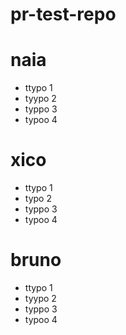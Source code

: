 # pr-test-repo

# naia
- ttypo 1
- tyypo 2
- typpo 3
- typoo 4

# xico
- ttypo 1
- typo 2
- typpo 3
- typoo 4

# bruno
- ttypo 1
- tyypo 2
- typpo 3
- typoo 4
